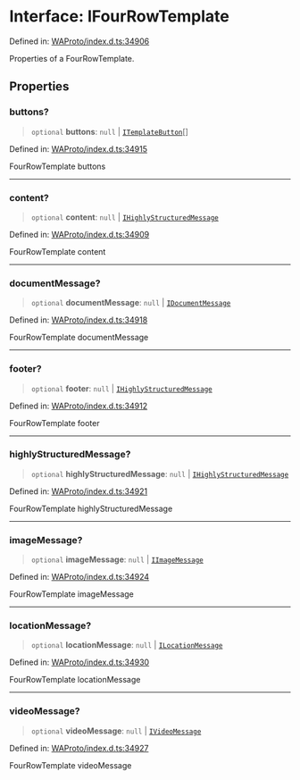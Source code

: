 # Interface: IFourRowTemplate

Defined in: [WAProto/index.d.ts:34906](https://github.com/Fokusdotid/bail/blob/82f46c566476ac566bfd781dede14412fcdfb787/WAProto/index.d.ts#L34906)

Properties of a FourRowTemplate.

## Properties

### buttons?

> `optional` **buttons**: `null` \| [`ITemplateButton`](../../../../../interfaces/ITemplateButton.md)[]

Defined in: [WAProto/index.d.ts:34915](https://github.com/Fokusdotid/bail/blob/82f46c566476ac566bfd781dede14412fcdfb787/WAProto/index.d.ts#L34915)

FourRowTemplate buttons

***

### content?

> `optional` **content**: `null` \| [`IHighlyStructuredMessage`](../../../interfaces/IHighlyStructuredMessage.md)

Defined in: [WAProto/index.d.ts:34909](https://github.com/Fokusdotid/bail/blob/82f46c566476ac566bfd781dede14412fcdfb787/WAProto/index.d.ts#L34909)

FourRowTemplate content

***

### documentMessage?

> `optional` **documentMessage**: `null` \| [`IDocumentMessage`](../../../interfaces/IDocumentMessage.md)

Defined in: [WAProto/index.d.ts:34918](https://github.com/Fokusdotid/bail/blob/82f46c566476ac566bfd781dede14412fcdfb787/WAProto/index.d.ts#L34918)

FourRowTemplate documentMessage

***

### footer?

> `optional` **footer**: `null` \| [`IHighlyStructuredMessage`](../../../interfaces/IHighlyStructuredMessage.md)

Defined in: [WAProto/index.d.ts:34912](https://github.com/Fokusdotid/bail/blob/82f46c566476ac566bfd781dede14412fcdfb787/WAProto/index.d.ts#L34912)

FourRowTemplate footer

***

### highlyStructuredMessage?

> `optional` **highlyStructuredMessage**: `null` \| [`IHighlyStructuredMessage`](../../../interfaces/IHighlyStructuredMessage.md)

Defined in: [WAProto/index.d.ts:34921](https://github.com/Fokusdotid/bail/blob/82f46c566476ac566bfd781dede14412fcdfb787/WAProto/index.d.ts#L34921)

FourRowTemplate highlyStructuredMessage

***

### imageMessage?

> `optional` **imageMessage**: `null` \| [`IImageMessage`](../../../interfaces/IImageMessage.md)

Defined in: [WAProto/index.d.ts:34924](https://github.com/Fokusdotid/bail/blob/82f46c566476ac566bfd781dede14412fcdfb787/WAProto/index.d.ts#L34924)

FourRowTemplate imageMessage

***

### locationMessage?

> `optional` **locationMessage**: `null` \| [`ILocationMessage`](../../../interfaces/ILocationMessage.md)

Defined in: [WAProto/index.d.ts:34930](https://github.com/Fokusdotid/bail/blob/82f46c566476ac566bfd781dede14412fcdfb787/WAProto/index.d.ts#L34930)

FourRowTemplate locationMessage

***

### videoMessage?

> `optional` **videoMessage**: `null` \| [`IVideoMessage`](../../../interfaces/IVideoMessage.md)

Defined in: [WAProto/index.d.ts:34927](https://github.com/Fokusdotid/bail/blob/82f46c566476ac566bfd781dede14412fcdfb787/WAProto/index.d.ts#L34927)

FourRowTemplate videoMessage
